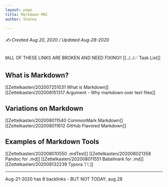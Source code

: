 ```yaml
---
layout: page
title: Markdown MOC
author: Shanna

---
```


###### ✍️ Created Aug 20, 2020 / Updated Aug-28-2020 

❗️ALL OF THESE LINKS ARE BROKEN AND NEED FIXING!!
[[../../✅ Task List]]

## What is Markdown?
[[Zettelkasten/202007251031 What is Markdown]]
[[Zettelkasten/202008151317 Argument - Why markdown over text files]]

## Variations on Markdown
[[Zettelkasten/202008011540 CommonMark Markdown]]
[[Zettelkasten/202008011612 GitHub Flavored Markdown]]

## Examples of Markdown Tools
[[Zettelkasten/202008010550 .mdTest]]
[[Zettelkasten/202008021358 Pandoc for .md]]
[[Zettelkasten/202008011551 Babelmark for .md]]
[[Zettelkasten/202008132239 Typora 𝚃𝚝]]


---

Aug-21-2020 has 8 backlinks - BUT NOT TODAY, aug 28